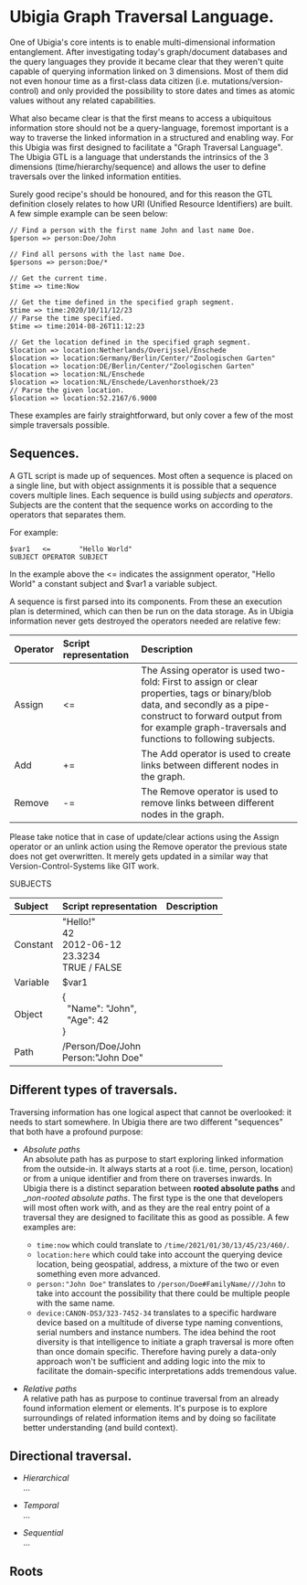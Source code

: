 # Ubigia Graph Traversal Language.

One of Ubigia's core intents is to enable multi-dimensional information entanglement.
After investigating today's graph/document databases and the query languages they provide it became clear that they weren't quite capable of querying information linked on 3 dimensions.
Most of them did not even honour time as a first-class data citizen (i.e. mutations/version-control) and only provided the possibility to store dates and times as atomic values without any related capabilities.

What also became clear is that the first means to access a ubiquitous information store should not be a query-language, foremost important is a way to traverse the linked information in a structured and enabling way.
For this Ubigia was first designed to facilitate a "Graph Traversal Language". The Ubigia GTL is a language that understands the intrinsics of the 3 dimensions (time/hierarchy/sequence) and allows the user to define traversals over the linked information entities.

Surely good recipe's should be honoured, and for this reason the GTL definition closely relates to how URI (Unified Resource Identifiers) are built.
A few simple example can be seen below:

```
// Find a person with the first name John and last name Doe.
$person => person:Doe/John

// Find all persons with the last name Doe.
$persons => person:Doe/*

// Get the current time.
$time => time:Now

// Get the time defined in the specified graph segment.
$time => time:2020/10/11/12/23
// Parse the time specified.
$time => time:2014-08-26T11:12:23

// Get the location defined in the specified graph segment.
$location => location:Netherlands/Overijssel/Enschede
$location => location:Germany/Berlin/Center/"Zoologischen Garten"
$location => location:DE/Berlin/Center/"Zoologischen Garten"
$location => location:NL/Enschede
$location => location:NL/Enschede/Lavenhorsthoek/23
// Parse the given location.
$location => location:52.2167/6.9000
```

These examples are fairly straightforward, but only cover a few of the most simple traversals possible.

## Sequences.
A GTL script is made up of sequences. Most often a sequence is placed on a single line, but with object assignments it is possible that a sequence covers multiple lines.
Each sequence is build using _subjects_ and _operators_. Subjects are the content that the sequence works on according to the operators that separates them.

For example:
```
$var1   <=       "Hello World"
SUBJECT OPERATOR SUBJECT
```

In the example above the <= indicates the assignment operator, "Hello World" a constant subject and $var1 a variable subject.

A sequence is first parsed into its components. From these an execution plan is determined, which can then be run on the data storage.
As in Ubigia information never gets destroyed the operators needed are relative few:

| Operator   | Script representation | Description   	|
| :---	     | :---                  | :---             |
| Assign     | <=                    | The Assing operator is used two-fold: First to assign or clear properties, tags or binary/blob data, and secondly as a pipe-construct to forward output from for example graph-traversals and functions to following subjects. |
| Add        | +=                    | The Add operator is used to create links between different nodes in the graph. |
| Remove     | -=                    | The Remove operator is used to remove links between different nodes in the graph. |

Please take notice that in case of update/clear actions using the Assign operator or an unlink action using the Remove operator the previous state does not get overwritten. It merely gets updated in a similar way that Version-Control-Systems like GIT work.

SUBJECTS

| Subject       | Script representation                                                     | Description   	|
| :---	        | :---                                                                      | :---            	|
| Constant	    | "Hello!" <br /> 42 <br /> 2012-06-12 <br /> 23.3234 <br /> TRUE / FALSE   |                	|
| Variable	    | $var1                                                                     |               	|
| Object	    | { <br />&nbsp;&nbsp;"Name": "John", <br />&nbsp;&nbsp;"Age": 42 <br />}   |               	|
| Path	        | /Person/Doe/John <br /> Person:"John Doe"                                 |               	|



## Different types of traversals.
Traversing information has one logical aspect that cannot be overlooked: it needs to start somewhere. In Ubigia there are two different "sequences" that both have a profound purpose:

- *Absolute paths*<br/>
  An absolute path has as purpose to start exploring linked information from the outside-in. It always starts at a root (i.e. time, person, location) or from a unique identifier and from there on traverses inwards.
  In Ubigia there is a distinct separation between __rooted absolute paths__ and __non-rooted absolute paths_. The first type is the one that developers will most often work with,
  and as they are the real entry point of a traversal they are designed to facilitate this as good as possible. A few examples are:
  - ``time:now`` which could translate to ``/time/2021/01/30/13/45/23/460/``.
  - ``location:here`` which could take into account the querying device location, being geospatial, address, a mixture of the two or even something even more advanced.
  - ``person:"John Doe"`` translates to ``/person/Doe#FamilyName///John`` to take into account the possibility that there could be multiple people with the same name.
  - ``device:CANON-DS3/323-7452-34`` translates to a specific hardware device based on a multitude of diverse type naming conventions, serial numbers and instance numbers.
    The idea behind the root diversity is that intelligence to initiate a graph traversal is more often than once domain specific. Therefore having purely a data-only approach won't be sufficient and adding logic into the mix to facilitate the domain-specific interpretations adds tremendous value.



- *Relative paths*<br/>
  A relative path has as purpose to continue traversal from an already found information element or elements. It's purpose is to explore surroundings of related information items and by doing so facilitate better understanding (and build context).

## Directional traversal.

- *Hierarchical*<br/>
  ...

- *Temporal*<br/>
  ...

- *Sequential*<br/>
  ...


## Roots


